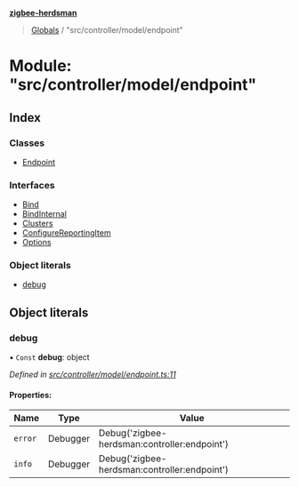 **[zigbee-herdsman](../README.md)**

> [Globals](../README.md) / "src/controller/model/endpoint"

# Module: "src/controller/model/endpoint"

## Index

### Classes

* [Endpoint](../classes/_src_controller_model_endpoint_.endpoint.md)

### Interfaces

* [Bind](../interfaces/_src_controller_model_endpoint_.bind.md)
* [BindInternal](../interfaces/_src_controller_model_endpoint_.bindinternal.md)
* [Clusters](../interfaces/_src_controller_model_endpoint_.clusters.md)
* [ConfigureReportingItem](../interfaces/_src_controller_model_endpoint_.configurereportingitem.md)
* [Options](../interfaces/_src_controller_model_endpoint_.options.md)

### Object literals

* [debug](_src_controller_model_endpoint_.md#debug)

## Object literals

### debug

▪ `Const` **debug**: object

*Defined in [src/controller/model/endpoint.ts:11](https://github.com/GrandeurSmart/gza-core/blob/master/src/src/controller/model/endpoint.ts#L11)*

#### Properties:

Name | Type | Value |
------ | ------ | ------ |
`error` | Debugger | Debug('zigbee-herdsman:controller:endpoint') |
`info` | Debugger | Debug('zigbee-herdsman:controller:endpoint') |
